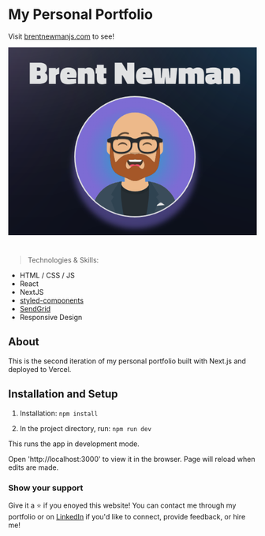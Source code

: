 # My Personal Portfolio

Visit [brentnewmanjs.com](https://brentnewmanjs.com/) to see!

<img src='./public/images/portfolio.png' alt='portfolio img'> 

#

> Technologies & Skills:
- HTML / CSS / JS
- React
- NextJS
- [styled-components](https://styled-components.com/docs)
- [SendGrid](https://sendgrid.com/)
- Responsive Design

## About

This is the second iteration of my personal portfolio built with Next.js and deployed to Vercel.

## Installation and Setup

1. Installation: ```npm install```

2. In the project directory, run: ```npm run dev```

This runs the app in development mode.

Open 'http://localhost:3000' to view it in the browser. Page will reload when edits are made.

### Show your support

Give it a :star: if you enoyed this website! You can contact me through my portfolio or on [LinkedIn](www.linkedin.com/in/brent-newman917) if you'd like to connect, provide feedback, or hire me!
